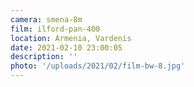 ```yaml
---
camera: smena-8m
film: ilford-pan-400
location: Armenia, Vardenis
date: 2021-02-10 23:00:05
description: ''
photo: '/uploads/2021/02/film-bw-8.jpg'
---
```

